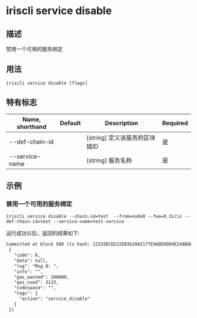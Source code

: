 # iriscli service disable 

## 描述

禁用一个可用的服务绑定

## 用法

```
iriscli service disable [flags]
```

## 特有标志

| Name, shorthand       | Default                 | Description                                                                        | Required |
| --------------------- | ----------------------- | ---------------------------------------------------------------------------------  | -------- |
| --def-chain-id        |                         | [string] 定义该服务的区块链ID                                                         | 是       |
| --service-name        |                         | [string] 服务名称                                                                   | 是       |

## 示例

### 禁用一个可用的服务绑定
```shell
iriscli service disable --chain-id=test  --from=node0 --fee=0.3iris --def-chain-id=test --service-name=test-service
```

运行成功以后，返回的结果如下:

```txt
Committed at block 588 (tx hash: 12333DCD222EB3620A2177E9A8E0D84E248BAE0D3BC445274E09A19096794A46, response:
 {
   "code": 0,
   "data": null,
   "log": "Msg 0: ",
   "info": "",
   "gas_wanted": 200000,
   "gas_used": 3123,
   "codespace": "",
   "tags": {
     "action": "service_disable"
   }
 })
```